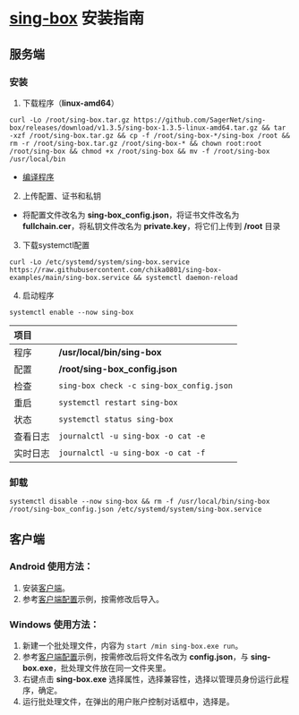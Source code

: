 # [sing-box](https://github.com/SagerNet/sing-box) 安装指南

## 服务端

### 安装

1. 下载程序（**linux-amd64**）

```
curl -Lo /root/sing-box.tar.gz https://github.com/SagerNet/sing-box/releases/download/v1.3.5/sing-box-1.3.5-linux-amd64.tar.gz && tar -xzf /root/sing-box.tar.gz && cp -f /root/sing-box-*/sing-box /root && rm -r /root/sing-box.tar.gz /root/sing-box-* && chown root:root /root/sing-box && chmod +x /root/sing-box && mv -f /root/sing-box /usr/local/bin
```

- [编译程序](https://github.com/chika0801/sing-box-examples/blob/main/compile_sing-box.md)

2. 上传配置、证书和私钥

- 将配置文件改名为 **sing-box_config.json**，将证书文件改名为 **fullchain.cer**，将私钥文件改名为 **private.key**，将它们上传到 **/root** 目录

3. 下载systemctl配置

```
curl -Lo /etc/systemd/system/sing-box.service https://raw.githubusercontent.com/chika0801/sing-box-examples/main/sing-box.service && systemctl daemon-reload
```

4. 启动程序

```
systemctl enable --now sing-box
```

| 项目 | |
| :--- | :--- |
| 程序 | **/usr/local/bin/sing-box** |
| 配置 | **/root/sing-box_config.json** |
| 检查 | `sing-box check -c sing-box_config.json` |
| 重启 | `systemctl restart sing-box` |
| 状态 | `systemctl status sing-box` |
| 查看日志 | `journalctl -u sing-box -o cat -e` |
| 实时日志 | `journalctl -u sing-box -o cat -f` |

### 卸载

```
systemctl disable --now sing-box && rm -f /usr/local/bin/sing-box /root/sing-box_config.json /etc/systemd/system/sing-box.service
```

## 客户端

### Android 使用方法：

1. 安装[客户端](https://github.com/SagerNet/sing-box/releases)。
3. 参考[客户端配置](https://github.com/chika0801/sing-box-examples/blob/main/Tun/config_client_android.json)示例，按需修改后导入。

### Windows 使用方法：

1. 新建一个批处理文件，内容为 `start /min sing-box.exe run`。
2. 参考[客户端配置](https://github.com/chika0801/sing-box-examples/blob/main/Tun/config_client_windows.json)示例，按需修改后将文件名改为 **config.json**，与 **sing-box.exe**，批处理文件放在同一文件夹里。
3. 右键点击 **sing-box.exe** 选择属性，选择兼容性，选择以管理员身份运行此程序，确定。
4. 运行批处理文件，在弹出的用户账户控制对话框中，选择是。
